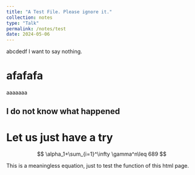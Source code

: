 ```yaml
---
title: "A Test File. Please ignore it."
collection: notes
type: "Talk"
permalink: /notes/test
date: 2024-05-06
---
```


abcdedf I want to say nothing.
# afafafa
aaaaaaa
## I do not know what happened

# Let us just have a try

$$
\alpha_1+\sum_{i=1}^\infty \gamma^n\leq 689
$$

This is a meaningless equation, just to test the function of this html page.
